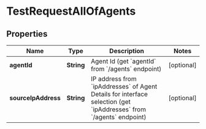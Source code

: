 

# TestRequestAllOfAgents


## Properties

| Name | Type | Description | Notes |
|------------ | ------------- | ------------- | -------------|
|**agentId** | **String** | Agent Id (get &#x60;agentId&#x60; from &#x60;/agents&#x60; endpoint) |  [optional] |
|**sourceIpAddress** | **String** | IP address from &#x60;ipAddresses&#x60; of Agent Details for interface selection (get &#x60;ipAddresses&#x60; from &#x60;/agents&#x60; endpoint) |  [optional] |




